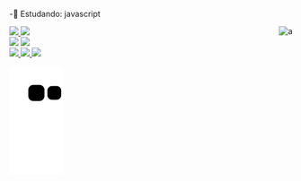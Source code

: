 -📘 Estudando: javascript
<div>
    <img align="right" alt="a" src='https://media3.giphy.com/media/1wh06XT53tPGw/giphy.gif'
         <div>
<div>
  <a href="https://github.com/rafaelmasselli">
  <img height="120em" src="https://github-readme-stats.vercel.app/api?username=rafaelmasselli&show_icons=false&theme=synthwave&include_all_commits=true&count_private=true"/>
  <img height="120em" src="https://github-readme-stats.vercel.app/api/top-langs/?username=rafaelmasselli&layout=compact&langs_count=7&theme=synthwave"/>
    </div>
    
<div>
   
<div>
    <a href="https://instagram.com/massellirafael" target="_blank"><img src="https://img.shields.io/badge/-Instagram-%23E4405F?style=for-the-badge&logo=instagram&logoColor=white" target="_blank"></a>
 <a href="https://www.linkedin.com/in/rafael-masselli-740921214/" target="_blank"><img src= "https://img.shields.io/badge/LinkedIn-0077B5?style=for-the-badge&logo=linkedin&logoColor=white"> 
     
<div>
    <img height="20em" src= "https://img.shields.io/badge/JavaScript-323330?style=for-the-badge&logo=javascript&logoColor=F7DF1E"/>
    <img height="20em" src= "https://img.shields.io/badge/HTML5-E34F26?style=for-the-badge&logo=html5&logoColor=white"/>
    <img height="20em" src= "https://img.shields.io/badge/CSS3-1572B6?style=for-the-badge&logo=css3&logoColor=white"/>
    

 ![Snake animation](https://github.com/rafaelmasselli/rafaelmasselli/blob/output/github-contribution-grid-snake.svg)
                                                  
 <div>

